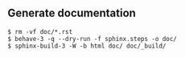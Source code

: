 Generate documentation
----------------------
```
$ rm -vf doc/*.rst
$ behave-3 -q --dry-run -f sphinx.steps -o doc/
$ sphinx-build-3 -W -b html doc/ doc/_build/
```
